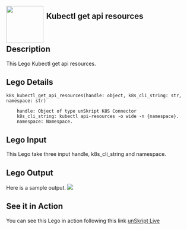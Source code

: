 [<img align="left" src="https://unskript.com/assets/favicon.png" width="100" height="100" style="padding-right: 5px">](https://unskript.com/assets/favicon.png) 
<h2>Kubectl get api resources</h2>

<br>

## Description
This Lego Kubectl get api resources.


## Lego Details

    k8s_kubectl_get_api_resources(handle: object, k8s_cli_string: str, namespace: str)

        handle: Object of type unSkript K8S Connector
        k8s_cli_string: kubectl api-resources -o wide -n {namespace}.
        namespace: Namespace.

## Lego Input
This Lego take three input handle, k8s_cli_string and namespace.

## Lego Output
Here is a sample output.
<img src="./1.png">


## See it in Action

You can see this Lego in action following this link [unSkript Live](https://us.app.unskript.io)